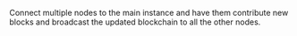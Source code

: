 Connect multiple nodes to the main instance and have them contribute new blocks and broadcast the updated blockchain to all the other nodes.
